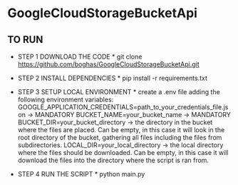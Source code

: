 # GoogleCloudStorageBucketApi

## TO RUN
* STEP 1 DOWNLOAD THE CODE *
git clone https://github.com/boghas/GoogleCloudStorageBucketApi.git

* STEP 2 INSTALL DEPENDENCIES * 
pip install -r requirements.txt

* STEP 3 SETUP LOCAL ENVIRONMENT *
create a .env file adding the following environment variables:
GOOGLE_APPLICATION_CREDENTIALS=path_to_your_credentials_file.json -> MANDATORY
BUCKET_NAME=your_bucket_name -> MANDATORY
BUCKET_DIR=your_bucket_directory -> the directory in the bucket where the files are placed. Can be empty, in this case it will look in the root directory of the bucket, gathering all files including the files from subdirectories.
LOCAL_DIR=your_local_directory -> the local directory where the files should be downloaded. Can be empty, in this case it will download the files into the directory where the script is ran from.

* STEP 4 RUN THE SCRIPT *
python main.py
